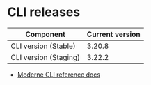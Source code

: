 # CLI releases

| Component             | Current version |
| --------------------- | --------------- |
| CLI version (Stable)  | 3.20.8          |
| CLI version (Staging) | 3.22.2          |

* [Moderne CLI reference docs](../user-documentation/moderne-cli/cli-reference.md)
